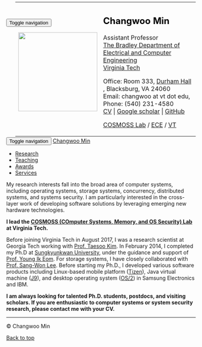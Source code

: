 <!DOCTYPE html>
<html lang="en">
<head>
<title>Dong Hyun Kang - Dong Hyun Kang</title>
<!-- Using the latest rendering mode for IE -->
<meta http-equiv="X-UA-Compatible" content="IE=edge">
<meta charset="utf-8">
<meta name="viewport" content="width=device-width, initial-scale=1.0">



<link rel="canonical" href="/">

<meta name="author" content="Dong Hyun Kang" />
<meta name="description" content="My research interests fall into the broad area of computer systems, including operating systems, storage systems, concurrency, distributed systems, and systems security. I am particularly interested in the cross-layer work of developing software solutions by leveraging emerging new hardware technologies. I lead the COSMOSS (COmputer Systems, Memory, and OS Security …" />

<meta property="og:site_name" content="Dong Hyun Kang" />
<meta property="og:type" content="article"/>
<meta property="og:title" content="Dong Hyun Kang"/>
<meta property="og:url" content="/"/>
<meta property="og:description" content="My research interests fall into the broad area of computer systems, including operating systems, storage systems, concurrency, distributed systems, and systems security. I am particularly interested in the cross-layer work of developing software solutions by leveraging emerging new hardware technologies. I lead the COSMOSS (COmputer Systems, Memory, and OS Security …" />



<!-- Bootstrap -->
<link rel="stylesheet" href="/theme/css/bootstrap.min.css" type="text/css"/>
<link href="/theme/css/font-awesome.min.css" rel="stylesheet">

<link href="/theme/css/pygments/native.css" rel="stylesheet">
<!--
<link rel="stylesheet" href="/theme/css/style.css" type="text/css"/>
<link href="/assets/css/cosmoss.css?1593616795.634994" rel="stylesheet">
<link href="/feeds/all.atom.xml" type="application/atom+xml" rel="alternate"
title="Changwoo Min ATOM Feed"/>
-->
</head>

<body>

<!-- Introme -->
<div class="container" style="padding:-80px;" background="white">
<div class="navbar-header">
<button type="button" class="navbar-toggle" data-toggle="collapse" data-target=".navbar-ex1-collapse">
<span class="sr-only">Toggle navigation</span>
<span class="icon-bar"></span>
<span class="icon-bar"></span>
<span class="icon-bar"></span>
</button>
</div>
<div class="collapse navbar-collapse navbar-ex1-collapse">
<ul class="nav navbar-nav">
<table class="table" style="margin: -80px auto; color= white;">
<tbody>
<tr>
<tr></tr>
<td align="left">
<p>
</p>
<p></p>
<img src="/assets/img/changwoo_min.png" height="210" length="210">
</td>
<td align="left">
<h2 style="color:black;">Changwoo Min</h2>

<p>Assistant Professor<br>
<a href="https://ece.vt.edu/">The Bradley Department of Electrical and Computer Engineering <a><br>
<a href="https://vt.edu/">Virginia Tech </a><br>
</p>

<p>Office: Room 333,
<a href="https://www.google.com/maps/place/Durham+Hall,+Blacksburg,+VA+24060/"> Durham Hall </a>,
Blacksburg, VA 24060 <br>
Email: changwoo at vt dot edu, Phone: (540) 231-4580<br>
<a href="/assets/pdfs/cv.pdf">CV</a> |
<a href="https://scholar.google.com/citations?user=6VDjaN4AAAAJ">Google scholar</a> |
<a href="https://github.com/multics69">GitHub</a>
</p>
<p>
<a href="https://cosmoss-vt.github.io/">COSMOSS Lab</a> / <a href="https://ece.vt.edu/">ECE</a> / <a href="https://vt.edu/">VT</a> </p>

<p> </p>
</td>
</tr>
</tbody></table>
<br> <br> <br> <br>
</ul>
<ul class="nav navbar-nav navbar-right">
</ul>
</div>
</div><!-- End Introme -->

<div class="navbar navbar-default" role="navigation">
<div class="container">
<div class="navbar-header">
<button type="button" class="navbar-toggle" data-toggle="collapse" data-target=".navbar-ex1-collapse">
<span class="sr-only">Toggle navigation</span>
<span class="icon-bar"></span>
<span class="icon-bar"></span>
<span class="icon-bar"></span>
</button>
<a href="/" class="navbar-brand">
Changwoo Min            </a>
	</div>
<div class="collapse navbar-collapse navbar-ex1-collapse">
<ul class="nav navbar-nav">
<li><a href="/pages/research.html">
Research
</a></li>
<li><a href="/pages/teaching.html">
Teaching
</a></li>
<li><a href="/pages/awards.html">
Awards
</a></li>
<li><a href="/pages/services.html">
Services
</a></li>
</ul>
<ul class="nav navbar-nav navbar-right">
</ul>
</div>
<!-- /.navbar-collapse -->
</div>
</div> <!-- /.navbar -->

<!-- Banner -->
<!-- End Banner -->

<!-- Content Container -->
<div class="container">
<div class="row">
<div class="col-lg-12">
<section id="content" class="body">
<!-- <h1 class="entry-title">Changwoo Min</h1> -->

<div class="entry-content">
<!-- research area -->

<p>My research interests fall into the broad area of computer systems,
including operating systems, storage systems, concurrency, distributed
systems, and systems security. I am particularly interested in the
cross-layer work of developing software solutions by leveraging
emerging new hardware technologies.</p>
<!-- intro lab -->

<p><strong>I lead the <a href="https://cosmoss-vt.github.io/">COSMOSS (COmputer Systems, Memory, and OS Security)
Lab</a> at Virginia Tech.</strong></p>
<!-- background -->

<p>Before joining Virginia Tech in August 2017, I was a research
scientist at Georgia Tech working with <a href="https://taesoo.kim/">Prof. Taesoo
Kim</a>. In February 2014, I completed my Ph.D at
<a href="https://www.skku.edu/eng/">Sungkyunkwan University</a>, under the
guidance and support of <a href="http://dclab.skku.ac.kr/xe/index.php?mid=DCLab_Prof">Prof. Young Ik
Eom</a>. For storage
systems, I have closely collaborated with <a href="http://prof.icc.skku.ac.kr/~swlee/">Prof. Sang-Won
Lee</a>. Before starting my Ph.D., I
developed various software products including Linux-based mobile
platform (<a href="https://en.wikipedia.org/wiki/Tizen">Tizen</a>), Java virtual
machine (<a href="https://en.wikipedia.org/wiki/IBM_J9">J9</a>), and desktop
operating system (<a href="https://en.wikipedia.org/wiki/OS/2">OS/2</a>) in
Samsung Electronics and IBM.</p>
<!-- hiring  -->

<p><strong>I am always looking for talented Ph.D. students, postdocs, and
visiting scholars. If you are enthusiastic to computer systems or
system security research, please contact me with your CV.</strong></p>
</div>
</section>
</div>
</div>
</div>
<!-- End Content Container -->

<footer>
<div class="container">
<hr>
<div class="row">
<div class="col-xs-10">&copy;  Changwoo Min         </div>
<div class="col-xs-2"><p class="pull-right"><i class="fa fa-arrow-up"></i> <a href="#">Back to top</a></p></div>
</div>
</div>
</footer>
<script src="/theme/js/jquery.min.js"></script>

<!-- Include all compiled plugins (below), or include individual files as needed -->
<script src="/theme/js/bootstrap.min.js"></script>

<!-- Enable responsive features in IE8 with Respond.js (https://github.com/scottjehl/Respond) -->
<script src="/theme/js/respond.min.js"></script>




</body>
</html>
